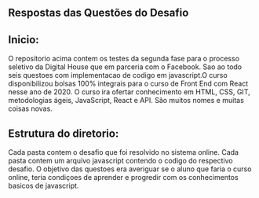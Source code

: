 
## Respostas das Questões do Desafio 


## Inicio:
O repositorio acima contem os testes da segunda fase para o processo seletivo da Digital House que em parceria com o Facebook. Sao ao todo seis questoes com implementacao de codigo em javascript.O curso  disponibilizou bolsas 100% integrais 
para o curso de Front End com React nesse ano de 2020. O curso ira ofertar conhecimento em  HTML, CSS, GIT, metodologias ágeis, JavaScript, React e API. São muitos nomes e muitas coisas novas.

## Estrutura do diretorio:
Cada pasta contem o desafio que foi resolvido no sistema online. Cada pasta contem um arquivo javascript contendo o codigo  do respectivo desafio.  O objetivo das questoes era averiguar se o aluno que faria o curso online, teria condiçoes de aprender e progredir com os conhecimentos basicos de 
javascript.
